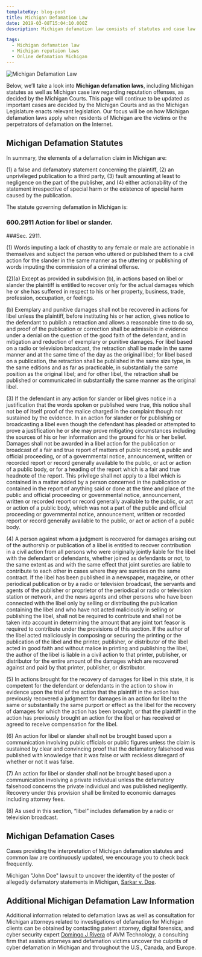 ```yaml
---
templateKey: blog-post
title: Michigan Defamation Law
date: 2019-03-08T15:04:10.000Z
description: Michigan defamation law consists of statutes and case law.  Defamation law in Michigan may include libel, slander, false light, intereference with business relations, and other torts.  

tags:
  - Michigan defamation law
  - Michigan reputaion laws
  - Online defamation Michigan
---
```

![Michigan Defamation Law](/img/michigan.jpg)

Below, we’ll take a look into **Michigan defamation laws**, including Michigan statutes as well as Michigan case law regarding reputation offenses, as decided by the Michigan Courts.  This page will continue to be updated as important cases are decided by the Michigan Courts and as the Michigan Legislature enacts relevant legislation.  Our focus will be on how Michigan defamation laws apply when residents of Michigan are the victims or the perpetrators of defamation on the Internet.

## Michigan Defamation Statutes

In summary, the elements of a defamation claim in Michigan are:

(1) a false and defamatory statement concerning the plaintiff,
(2) an unprivileged publication to a third party,
(3) fault amounting at least to negligence on the part of the publisher, and
(4) either actionability of the statement irrespective of special harm or the existence of special harm caused by the publication.

The statute governing defamation in Michigan is:

### 600.2911 Action for libel or slander.
###Sec. 2911.

(1) Words imputing a lack of chastity to any female or male are actionable in themselves and subject the person who uttered or published them to a civil action for the slander in the same manner as the uttering or publishing of words imputing the commission of a criminal offense.

(2)(a) Except as provided in subdivision (b), in actions based on libel or slander the plaintiff is entitled to recover only for the actual damages which he or she has suffered in respect to his or her property, business, trade, profession, occupation, or feelings.

(b) Exemplary and punitive damages shall not be recovered in actions for libel unless the plaintiff, before instituting his or her action, gives notice to the defendant to publish a retraction and allows a reasonable time to do so, and proof of the publication or correction shall be admissible in evidence under a denial on the question of the good faith of the defendant, and in mitigation and reduction of exemplary or punitive damages. For libel based on a radio or television broadcast, the retraction shall be made in the same manner and at the same time of the day as the original libel; for libel based on a publication, the retraction shall be published in the same size type, in the same editions and as far as practicable, in substantially the same position as the original libel; and for other libel, the retraction shall be published or communicated in substantially the same manner as the original libel.

(3) If the defendant in any action for slander or libel gives notice in a justification that the words spoken or published were true, this notice shall not be of itself proof of the malice charged in the complaint though not sustained by the evidence. In an action for slander or for publishing or broadcasting a libel even though the defendant has pleaded or attempted to prove a justification he or she may prove mitigating circumstances including the sources of his or her information and the ground for his or her belief. Damages shall not be awarded in a libel action for the publication or broadcast of a fair and true report of matters of public record, a public and official proceeding, or of a governmental notice, announcement, written or recorded report or record generally available to the public, or act or action of a public body, or for a heading of the report which is a fair and true headnote of the report. This privilege shall not apply to a libel which is contained in a matter added by a person concerned in the publication or contained in the report of anything said or done at the time and place of the public and official proceeding or governmental notice, announcement, written or recorded report or record generally available to the public, or act or action of a public body, which was not a part of the public and official proceeding or governmental notice, announcement, written or recorded report or record generally available to the public, or act or action of a public body.

(4) A person against whom a judgment is recovered for damages arising out of the authorship or publication of a libel is entitled to recover contribution in a civil action from all persons who were originally jointly liable for the libel with the defendant or defendants, whether joined as defendants or not, to the same extent as and with the same effect that joint sureties are liable to contribute to each other in cases where they are sureties on the same contract. If the libel has been published in a newspaper, magazine, or other periodical publication or by a radio or television broadcast, the servants and agents of the publisher or proprietor of the periodical or radio or television station or network, and the news agents and other persons who have been connected with the libel only by selling or distributing the publication containing the libel and who have not acted maliciously in selling or publishing the libel, shall not be required to contribute and shall not be taken into account in determining the amount that any joint tort feasor is required to contribute under the provisions of this section. If the author of the libel acted maliciously in composing or securing the printing or the publication of the libel and the printer, publisher, or distributor of the libel acted in good faith and without malice in printing and publishing the libel, the author of the libel is liable in a civil action to that printer, publisher, or distributor for the entire amount of the damages which are recovered against and paid by that printer, publisher, or distributor.

(5) In actions brought for the recovery of damages for libel in this state, it is competent for the defendant or defendants in the action to show in evidence upon the trial of the action that the plaintiff in the action has previously recovered a judgment for damages in an action for libel to the same or substantially the same purport or effect as the libel for the recovery of damages for which the action has been brought, or that the plaintiff in the action has previously brought an action for the libel or has received or agreed to receive compensation for the libel.

(6) An action for libel or slander shall not be brought based upon a communication involving public officials or public figures unless the claim is sustained by clear and convincing proof that the defamatory falsehood was published with knowledge that it was false or with reckless disregard of whether or not it was false.

(7) An action for libel or slander shall not be brought based upon a communication involving a private individual unless the defamatory falsehood concerns the private individual and was published negligently. Recovery under this provision shall be limited to economic damages including attorney fees.

(8) As used in this section, “libel” includes defamation by a radio or television broadcast.

## Michigan Defamation Cases

Cases providing the interpretation of Michigan defamation statutes and common law are continuously updated, we encourage you to check back frequently.

Michigan "John Doe" lawsuit to uncover the identity of the poster of allegedly defamatory statements in Michigan, [Sarkar v. Doe](https://www.cybertrialattorney.com/posts/the-online-forum-defamation-case).

## Additional Michigan Defamation Law Information

Additional information related to defamation laws as well as consultation for Michigan attorneys related to investigations of defamation for Michigan clients can be obtained by contacting patent attorney, digital forensics, and cyber security expert [Domingo J Rivera](http://www.cyberinternetlawyer.com) of AVM Technology, a consulting firm that assists attorneys and defamation victims uncover the culprits of cyber defamation in Michigan and throughout the U.S., Canada, and Europe. 